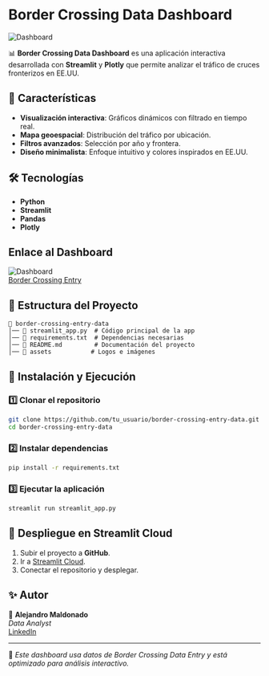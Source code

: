 # Border Crossing Data Dashboard
![Dashboard]("assets/logo_usa.png")  

📊 **Border Crossing Data Dashboard** es una aplicación interactiva desarrollada con **Streamlit** y **Plotly** que permite analizar el tráfico de cruces fronterizos en EE.UU. 

## 🚀 Características
- **Visualización interactiva**: Gráficos dinámicos con filtrado en tiempo real.
- **Mapa geoespacial**: Distribución del tráfico por ubicación.
- **Filtros avanzados**: Selección por año y frontera.
- **Diseño minimalista**: Enfoque intuitivo y colores inspirados en EE.UU.

## 🛠 Tecnologías
- **Python**
- **Streamlit**
- **Pandas**
- **Plotly**

## Enlace al Dashboard
![Dashboard]("assets/dashb.png")  
[Border Crossing Entry](https://border-crossing-entry-data-ekdpfbdmviordhpnxcbfbo.streamlit.app/) 


## 📂 Estructura del Proyecto
```
📁 border-crossing-entry-data
│── 📄 streamlit_app.py  # Código principal de la app
│── 📄 requirements.txt  # Dependencias necesarias
│── 📄 README.md         # Documentación del proyecto
│── 📂 assets           # Logos e imágenes
```

## 📌 Instalación y Ejecución
### 1️⃣ Clonar el repositorio
```bash
git clone https://github.com/tu_usuario/border-crossing-entry-data.git
cd border-crossing-entry-data
```

### 2️⃣ Instalar dependencias
```bash
pip install -r requirements.txt
```

### 3️⃣ Ejecutar la aplicación
```bash
streamlit run streamlit_app.py
```

## 🚀 Despliegue en Streamlit Cloud
1. Subir el proyecto a **GitHub**.
2. Ir a [Streamlit Cloud](https://share.streamlit.io/).
3. Conectar el repositorio y desplegar.

## ✨ Autor
📝 **Alejandro Maldonado**  
_Data Analyst_  
[LinkedIn](https://www.linkedin.com/in/alejandromaldonadod4t4/)  

---
📌 _Este dashboard usa datos de Border Crossing Data Entry y está optimizado para análisis interactivo._
